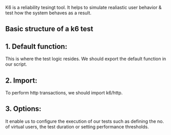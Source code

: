 K6 is a reliability tesingt tool. It helps to simulate realiastic user behavior & test how the system behaves as a result.

## Basic structure of a k6 test

## 1. Default function: 
This is where the test logic resides. We should export the default function in our script.

## 2. Import:
To perform http transactions, we should import k6/http.

## 3. Options:
It enable us to configure the execution of our tests such as defining the no. of virtual users, the test duration or setting performance thresholds. 
